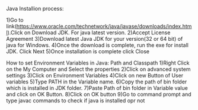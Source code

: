 

Java Installion process:

1)Go to link(https://www.oracle.com/technetwork/java/javase/downloads/index.html).Click on Download JDK. For java latest version.
2)Accept License Agreement
3)Download latest Java JDK for your version(32 or 64 bit) of java for Windows.
4)Once the download is complete, run the exe for install JDK. Click Next
5)Once installation is complete click Close

How to set Environment Variables in Java: Path and Classpath
1)Right Click on the My Computer and Select the properties
2)Click on advanced system settings
3)Click on Environment Variables
4)Click on new Button of User variables
5)Type PATH in the Variable name.
6)Copy the path of bin folder which is installed in JDK folder.
7)Paste Path of bin folder in Variable value and click on OK Button.
8)Click on OK button
9)Go to command prompt and type javac commands to check if java is installed opr not

